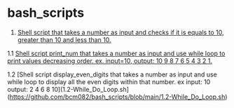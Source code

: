 # bash_scripts

1. [Shell script that takes a number as input and checks if it is equals to 10, greater than 10 and less than 10.](https://github.com/bcm082/bash_scripts/blob/main/1-If_Statement.sh)

1.1 [Shell script print_num that takes a number as input and use while loop to print values decreasing order. ex. input=10, output: 10 9 8 7 6 5 4 3 2 1.](https://github.com/bcm082/bash_scripts/blob/main/1.1-While-Loop.sh)

1.2 [Shell script display_even_digits that takes a number as input and use while loop to display all the even digits within that number. ex input: 10 output: 2 4 6 8 10](1.2-While_Do_Loop.sh](https://github.com/bcm082/bash_scripts/blob/main/1.2-While_Do_Loop.sh)


